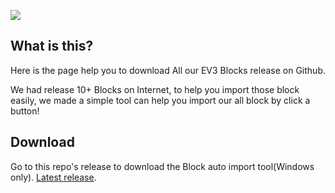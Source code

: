 ![](https://i.imgur.com/fK5AwJ3.png)
## What is this?

Here is the page help you to download All our EV3 Blocks release on Github.

We had release 10+ Blocks on Internet, to help you import those block easily, we made a simple tool can help you import our all block by click a button!


## Download

Go to this repo's release to download the Block auto import tool(Windows only). [Latest release](https://github.com/a10036gt/OFDL-EV3_Blocks-Collections/releases/latest).
